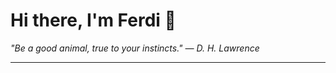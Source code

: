 <h1>Hi there, I'm Ferdi 👋</h1>

<p><em>
  "Be a good animal, true to your instincts." — D. H. Lawrence
</em></p>

---
